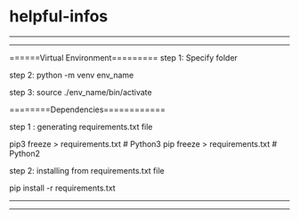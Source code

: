 # helpful-infos
******************************************************
******************************************************

======Virtual Environment=========
step 1:
Specify folder

step 2: 
python -m venv env_name

step 3:
source ./env_name/bin/activate


========Dependencies============

step 1 : generating requirements.txt file

pip3 freeze > requirements.txt  # Python3
pip freeze > requirements.txt  # Python2

step 2: installing from requirements.txt file

pip install -r requirements.txt

********************************************************
********************************************************
